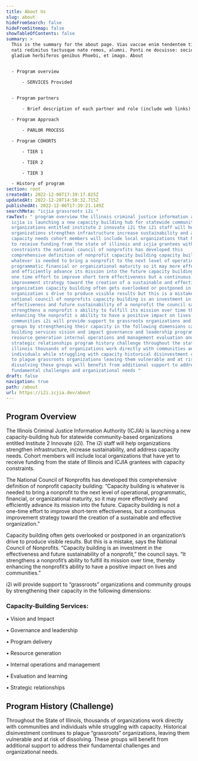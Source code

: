 ```yaml
---
title: About Us
slug: about
hideFromSearch: false
hideFromSitemap: false
showTableOfContents: false
summary: >
  This is the summary for the about page. Vias vaccae enim tendentem tibi
  nati redimitus tactusque nate remos, alumni. Ponti ne docuisse: sociorum
  gladium herbiferos genibus Phoebi, et imago. About


  - Program overview 

      - SERVICES Provided 

      
  - Program partners

      - Brief description of each partner and role (include web links) 

  - Program Approach 

      - PARLOR PROCESS 

  - Program COHORTS 

      - TIER 1 

      - TIER 2 

      - TIER 3 

  - History of program  
section: root
createdAt: 2022-12-06T17:39:17.825Z
updatedAt: 2022-12-28T14:50:32.715Z
publishedAt: 2022-12-06T17:39:21.149Z
searchMeta: "icjia grassroots i2i "
rawText: " program overview the illinois criminal justice information authority
  icjia is launching a new capacity building hub for statewide community based
  organizations entitled institute 2 innovate i2i the i2i staff will help
  organizations strengthen infrastructure increase sustainability and address
  capacity needs cohort members will include local organizations that have yet
  to receive funding from the state of illinois and icjia grantees with capacity
  constraints the national council of nonprofits has developed this
  comprehensive definition of nonprofit capacity building capacity building is
  whatever is needed to bring a nonprofit to the next level of operational
  programmatic financial or organizational maturity so it may more effectively
  and efficiently advance its mission into the future capacity building is not a
  one time effort to improve short term effectiveness but a continuous
  improvement strategy toward the creation of a sustainable and effective
  organization capacity building often gets overlooked or postponed in an
  organization s drive to produce visible results but this is a mistake says the
  national council of nonprofits capacity building is an investment in the
  effectiveness and future sustainability of a nonprofit the council says it
  strengthens a nonprofit s ability to fulfill its mission over time thereby
  enhancing the nonprofit s ability to have a positive impact on lives and
  communities i2i will provide support to grassroots organizations and community
  groups by strengthening their capacity in the following dimensions capacity
  building services vision and impact governance and leadership program delivery
  resource generation internal operations and management evaluation and learning
  strategic relationships program history challenge throughout the state of
  illinois thousands of organizations work directly with communities and
  individuals while struggling with capacity historical disinvestment continues
  to plague grassroots organizations leaving them vulnerable and at risk of
  dissolving these groups will benefit from additional support to address their
  fundamental challenges and organizational needs "
draft: false
navigation: true
path: /about
url: https://i2i.icjia.dev/about
---
```


## Program Overview

The Illinois Criminal Justice Information Authority (ICJIA) is launching a new capacity-building hub for statewide community-based organizations entitled Institute 2 Innovate (i2i). The i2i staff will help organizations strengthen infrastructure, increase sustainability, and address capacity needs. Cohort members will include local organizations that have yet to receive funding from the state of Illinois and ICJIA grantees with capacity constraints.

The National Council of Nonprofits has developed this comprehensive definition of nonprofit capacity building: “Capacity building is whatever is needed to bring a nonprofit to the next level of operational, programmatic, financial, or organizational maturity, so it may more effectively and efficiently advance its mission into the future. Capacity building is not a one-time effort to improve short-term effectiveness, but a continuous improvement strategy toward the creation of a sustainable and effective organization.”

Capacity building often gets overlooked or postponed in an organization’s drive to produce visible results. But this is a mistake, says the National Council of Nonprofits. “Capacity building is an investment in the effectiveness and future sustainability of a nonprofit,” the council says. “It strengthens a nonprofit’s ability to fulfill its mission over time, thereby enhancing the nonprofit’s ability to have a positive impact on lives and communities.”

i2i will provide support to “grassroots” organizations and community groups by strengthening their capacity in the following dimensions: 

### Capacity-Building Services: 

•	Vision and Impact

•	Governance and leadership

•	Program delivery

•	Resource generation

•	Internal operations and management

•	Evaluation and learning

•	Strategic relationships


## Program History (Challenge)
 
Throughout the State of Illinois, thousands of organizations work directly with communities and individuals while struggling with capacity. Historical disinvestment continues to plague “grassroots” organizations, leaving them vulnerable and at risk of dissolving. These groups will benefit from additional support to address their fundamental challenges and organizational needs.





